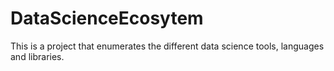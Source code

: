 # DataScienceEcosytem
This is a project that enumerates the different data science tools, languages and libraries.
